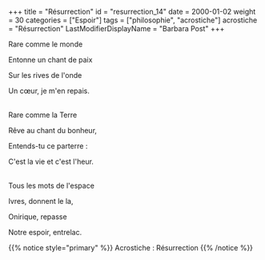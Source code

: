 +++
title = "Résurrection"
id = "resurrection_14"
date = 2000-01-02
weight = 30
categories = ["Espoir"]
tags = ["philosophie", "acrostiche"]
acrostiche = "Résurrection"
LastModifierDisplayName = "Barbara Post"
+++

Rare comme  le monde

Entonne un chant de paix

Sur les rives de l'onde

Un cœur, je m'en repais.

 \
Rare comme la Terre

Rêve au chant du bonheur,

Entends-tu ce parterre :

C'est la vie et c'est l'heur.

 \
Tous les mots de l'espace

Ivres, donnent le la,

Onirique, repasse

Notre espoir, entrelac.

{{% notice style="primary" %}}
Acrostiche : Résurrection
{{% /notice %}}
